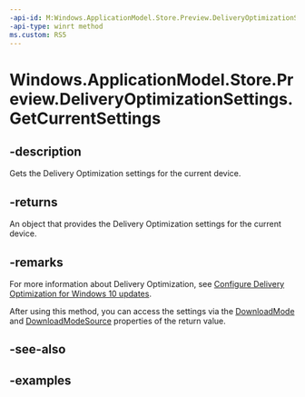 ```yaml
---
-api-id: M:Windows.ApplicationModel.Store.Preview.DeliveryOptimizationSettings.GetCurrentSettings
-api-type: winrt method
ms.custom: RS5
---
```


<!-- Method syntax.
public DeliveryOptimizationSettings DeliveryOptimizationSettings.GetCurrentSettings()
-->

# Windows.ApplicationModel.Store.Preview.DeliveryOptimizationSettings.GetCurrentSettings

## -description
Gets the Delivery Optimization settings for the current device.

## -returns
An object that provides the Delivery Optimization settings for the current device.

## -remarks
For more information about Delivery Optimization, see [Configure Delivery Optimization for Windows 10 updates](/windows/deployment/update/waas-delivery-optimization).

After using this method, you can access the settings via the [DownloadMode](deliveryoptimizationsettings_downloadmode.md) and [DownloadModeSource](deliveryoptimizationsettings_downloadmodesource.md) properties of the return value.

## -see-also

## -examples

